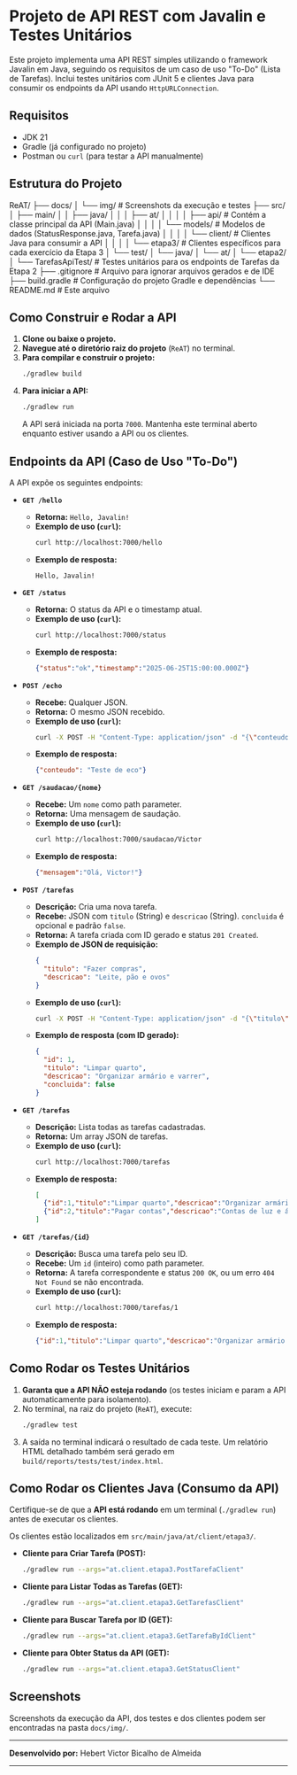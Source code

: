# Projeto de API REST com Javalin e Testes Unitários

Este projeto implementa uma API REST simples utilizando o framework Javalin em Java, seguindo os requisitos de um caso de uso "To-Do" (Lista de Tarefas). Inclui testes unitários com JUnit 5 e clientes Java para consumir os endpoints da API usando `HttpURLConnection`.

## Requisitos

* JDK 21
* Gradle (já configurado no projeto)
* Postman ou `curl` (para testar a API manualmente)

## Estrutura do Projeto

ReAT/
├── docs/
│   └── img/                      # Screenshots da execução e testes
├── src/
│   ├── main/
│   │   ├── java/
│   │   │   ├── at/
│   │   │   │   ├── api/          # Contém a classe principal da API (Main.java)
│   │   │   │   └── models/       # Modelos de dados (StatusResponse.java, Tarefa.java)
│   │   │   │   └── client/       # Clientes Java para consumir a API
│   │   │   │       └── etapa3/   # Clientes específicos para cada exercício da Etapa 3
│   └── test/
│       └── java/
│           └── at/
│               └── etapa2/
│                   └── TarefasApiTest/ # Testes unitários para os endpoints de Tarefas da Etapa 2
├── .gitignore                  # Arquivo para ignorar arquivos gerados e de IDE
├── build.gradle                # Configuração do projeto Gradle e dependências
└── README.md                   # Este arquivo


## Como Construir e Rodar a API

1.  **Clone ou baixe o projeto.**
2.  **Navegue até o diretório raiz do projeto** (`ReAT`) no terminal.
3.  **Para compilar e construir o projeto:**
    ```bash
    ./gradlew build
    ```
4.  **Para iniciar a API:**
    ```bash
    ./gradlew run
    ```
    A API será iniciada na porta `7000`. Mantenha este terminal aberto enquanto estiver usando a API ou os clientes.

## Endpoints da API (Caso de Uso "To-Do")

A API expõe os seguintes endpoints:

* **`GET /hello`**
    * **Retorna:** `Hello, Javalin!`
    * **Exemplo de uso (`curl`):**
        ```bash
        curl http://localhost:7000/hello
        ```
    * **Exemplo de resposta:**
        ```
        Hello, Javalin!
        ```

* **`GET /status`**
    * **Retorna:** O status da API e o timestamp atual.
    * **Exemplo de uso (`curl`):**
        ```bash
        curl http://localhost:7000/status
        ```
    * **Exemplo de resposta:**
        ```json
        {"status":"ok","timestamp":"2025-06-25T15:00:00.000Z"}
        ```

* **`POST /echo`**
    * **Recebe:** Qualquer JSON.
    * **Retorna:** O mesmo JSON recebido.
    * **Exemplo de uso (`curl`):**
        ```bash
        curl -X POST -H "Content-Type: application/json" -d "{\"conteudo\": \"Teste de eco\"}" http://localhost:7000/echo
        ```
    * **Exemplo de resposta:**
        ```json
        {"conteudo": "Teste de eco"}
        ```

* **`GET /saudacao/{nome}`**
    * **Recebe:** Um `nome` como path parameter.
    * **Retorna:** Uma mensagem de saudação.
    * **Exemplo de uso (`curl`):**
        ```bash
        curl http://localhost:7000/saudacao/Victor
        ```
    * **Exemplo de resposta:**
        ```json
        {"mensagem":"Olá, Victor!"}
        ```

* **`POST /tarefas`**
    * **Descrição:** Cria uma nova tarefa.
    * **Recebe:** JSON com `titulo` (String) e `descricao` (String). `concluida` é opcional e padrão `false`.
    * **Retorna:** A tarefa criada com ID gerado e status `201 Created`.
    * **Exemplo de JSON de requisição:**
        ```json
        {
          "titulo": "Fazer compras",
          "descricao": "Leite, pão e ovos"
        }
        ```
    * **Exemplo de uso (`curl`):**
        ```bash
        curl -X POST -H "Content-Type: application/json" -d "{\"titulo\": \"Limpar quarto\", \"descricao\": \"Organizar armário e varrer\"}" http://localhost:7000/tarefas
        ```
    * **Exemplo de resposta (com ID gerado):**
        ```json
        {
          "id": 1,
          "titulo": "Limpar quarto",
          "descricao": "Organizar armário e varrer",
          "concluida": false
        }
        ```

* **`GET /tarefas`**
    * **Descrição:** Lista todas as tarefas cadastradas.
    * **Retorna:** Um array JSON de tarefas.
    * **Exemplo de uso (`curl`):**
        ```bash
        curl http://localhost:7000/tarefas
        ```
    * **Exemplo de resposta:**
        ```json
        [
          {"id":1,"titulo":"Limpar quarto","descricao":"Organizar armário e varrer","concluida":false},
          {"id":2,"titulo":"Pagar contas","descricao":"Contas de luz e água","concluida":false}
        ]
        ```

* **`GET /tarefas/{id}`**
    * **Descrição:** Busca uma tarefa pelo seu ID.
    * **Recebe:** Um `id` (inteiro) como path parameter.
    * **Retorna:** A tarefa correspondente e status `200 OK`, ou um erro `404 Not Found` se não encontrada.
    * **Exemplo de uso (`curl`):**
        ```bash
        curl http://localhost:7000/tarefas/1
        ```
    * **Exemplo de resposta:**
        ```json
        {"id":1,"titulo":"Limpar quarto","descricao":"Organizar armário e varrer","concluida":false}
        ```

## Como Rodar os Testes Unitários

1.  **Garanta que a API NÃO esteja rodando** (os testes iniciam e param a API automaticamente para isolamento).
2.  No terminal, na raiz do projeto (`ReAT`), execute:
    ```bash
    ./gradlew test
    ```
3.  A saída no terminal indicará o resultado de cada teste. Um relatório HTML detalhado também será gerado em `build/reports/tests/test/index.html`.

## Como Rodar os Clientes Java (Consumo da API)

Certifique-se de que a **API está rodando** em um terminal (`./gradlew run`) antes de executar os clientes.

Os clientes estão localizados em `src/main/java/at/client/etapa3/`.

* **Cliente para Criar Tarefa (POST):**
    ```bash
    ./gradlew run --args="at.client.etapa3.PostTarefaClient"
    ```
* **Cliente para Listar Todas as Tarefas (GET):**
    ```bash
    ./gradlew run --args="at.client.etapa3.GetTarefasClient"
    ```
* **Cliente para Buscar Tarefa por ID (GET):**
    ```bash
    ./gradlew run --args="at.client.etapa3.GetTarefaByIdClient"
    ```
* **Cliente para Obter Status da API (GET):**
    ```bash
    ./gradlew run --args="at.client.etapa3.GetStatusClient"
    ```

## Screenshots

Screenshots da execução da API, dos testes e dos clientes podem ser encontradas na pasta `docs/img/`.

---
**Desenvolvido por:** Hebert Victor Bicalho de Almeida

---

